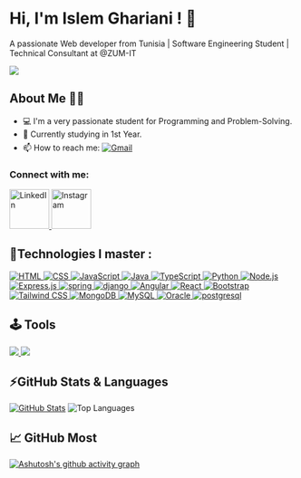 # Hi, I'm Islem Ghariani ! 👋
A passionate Web developer from Tunisia | Software Engineering Student | Technical Consultant at @ZUM-IT

![](https://komarev.com/ghpvc/?username=ghirr&color=dc143c)
## About Me 🙋‍♂️
- 💻 I'm a very passionate student for Programming and Problem-Solving.
- 🔭 Currently studying in 1st Year.
- 📫 How to reach me: <a href="mailto:islemghariani.dev@gmail.com"><img style="padding-top: 7px;" src="https://img.shields.io/badge/Gmail-D14836?style=for-the-badge&logo=gmail&logoColor=white" alt="Gmail"></a>


### Connect with me:
<div style="display: inline-block; margin-right: 10px;">
  <a href="https://www.linkedin.com/in/islem-ghariani-36054b295/">
    <img style="width:70px;height:70px;" src="https://github.com/gauravghongde/social-icons/blob/master/PNG/Color/LinkedIN.png?raw=true" alt="LinkedIn">
  </a>
  <a href="https://www.instagram.com/islemghariani/">
    <img style="width:70px;height:70px;" src="https://cdn-icons-png.flaticon.com/128/2504/2504918.png?uid=R33087487&ga=GA1.1.140665445.1701948779&semt=ais" alt="Instagram">
  </a>
</div>



## 🚀Technologies I master :

<p dir="auto">
    <a href="https://developer.mozilla.org/en-US/docs/Web/HTML" target="_blank" rel="noopener noreferrer nofollow">
      <img src="https://img.shields.io/badge/HTML5-E34F26?style=for-the-badge&logo=html5&logoColor=white" alt="HTML">
    </a>
    <a href="https://developer.mozilla.org/en-US/docs/Web/CSS" target="_blank" rel="noopener noreferrer nofollow">
      <img src="https://img.shields.io/badge/CSS3-1572B6?style=for-the-badge&logo=css3&logoColor=white" alt="CSS">
    </a>
    <a href="https://developer.mozilla.org/en-US/docs/Web/JavaScript" target="_blank" rel="noopener noreferrer nofollow">
      <img src="https://img.shields.io/badge/JavaScript-F7DF1E?style=for-the-badge&logo=javascript&logoColor=black" alt="JavaScript">
    </a>
  <a href="https://www.java.com/" target="_blank" rel="noopener noreferrer nofollow">
    <img src="https://img.shields.io/badge/java-%23ED8B00.svg?style=for-the-badge&logo=openjdk&logoColor=white" alt="Java">
  </a>
  <a href="https://www.typescriptlang.org/" target="_blank" rel="noopener noreferrer nofollow">
    <img src="https://img.shields.io/badge/typescript-%23007ACC.svg?style=for-the-badge&logo=typescript&logoColor=white" alt="TypeScript">
  </a>
   <a href="https://www.python.org/doc/" target="_blank" rel="noopener noreferrer nofollow">
    <img src="https://img.shields.io/badge/Python-3776AB?style=for-the-badge&logo=python&logoColor=white" alt="Python">
  </a>
  <a href="https://nodejs.org/" target="_blank" rel="noopener noreferrer nofollow">
    <img src="https://img.shields.io/badge/node.js-6DA55F?style=for-the-badge&logo=node.js&logoColor=white" alt="Node.js">
  </a>
  <a href="https://expressjs.com/" target="_blank" rel="noopener noreferrer nofollow">
    <img src="https://img.shields.io/badge/Express%20js-000000?style=for-the-badge&logo=express&logoColor=white" alt="Express.js">
  </a>
  <a href="https://spring.io/projects/spring-boot/" target="_blank" rel="noopener noreferrer nofollow">
    <img src="https://img.shields.io/badge/Spring-6DB33F?style=for-the-badge&logo=spring&logoColor=white" alt="spring">
  </a>
   <a href="https://www.djangoproject.com/" target="_blank" rel="noopener noreferrer nofollow">
    <img src="https://img.shields.io/badge/Django-092E20?style=for-the-badge&logo=django&logoColor=white" alt="django">
  </a>
  <a href="https://angular.io/" target="_blank" rel="noopener noreferrer nofollow">
    <img src="https://img.shields.io/badge/Angular-DD0031?style=for-the-badge&logo=angular&logoColor=white" alt="Angular">
  </a>
  <a href="https://reactjs.org/" target="_blank" rel="noopener noreferrer nofollow">
    <img src="https://img.shields.io/badge/React-20232A?style=for-the-badge&logo=react&logoColor=61DAFB" alt="React">
  </a>
  <a href="https://getbootstrap.com/" target="_blank" rel="noopener noreferrer nofollow">
    <img src="https://img.shields.io/badge/bootstrap-%238511FA.svg?style=for-the-badge&logo=bootstrap&logoColor=white" alt="Bootstrap">
  </a>
  <a href="https://tailwindcss.com/" target="_blank" rel="noopener noreferrer nofollow">
    <img src="https://img.shields.io/badge/tailwindcss-%2338B2AC.svg?style=for-the-badge&logo=tailwind-css&logoColor=white" alt="Tailwind CSS">
  </a>
  <a href="https://www.mongodb.com/" target="_blank" rel="noopener noreferrer nofollow">
    <img src="https://img.shields.io/badge/MongoDB-%234ea94b.svg?style=for-the-badge&logo=mongodb&logoColor=white" alt="MongoDB">
  </a>
  <a href="https://www.mysql.com/" target="_blank" rel="noopener noreferrer nofollow">
    <img src="https://img.shields.io/badge/MySQL-005C84?style=for-the-badge&logo=mysql&logoColor=white" alt="MySQL">
  </a>
  <a href="https://www.oracle.com/database/" target="_blank" rel="noopener noreferrer nofollow">
    <img src="https://img.shields.io/badge/Oracle-F80000?style=for-the-badge&logo=Oracle&logoColor=white" alt="Oracle">
  </a>
   <a href="https://www.postgresql.org/" target="_blank" rel="noopener noreferrer nofollow">
    <img src="https://img.shields.io/badge/PostgreSQL-316192?style=for-the-badge&logo=postgresql&logoColor=white" alt="postgresql">
  </a>
</p>


## 🕹️ Tools 
<p>
  <a href="https://git-scm.com/">
    <img src="https://img.shields.io/badge/git-%23F05033.svg?style=for-the-badge&logo=git&logoColor=white" >
  </a>
      <a href="https://www.postman.com/">
    <img src="https://img.shields.io/badge/Postman-FF6C37?style=for-the-badge&logo=Postman&logoColor=white">
  </a>
</p>


## ⚡GitHub Stats & Languages 
[![GitHub Stats](https://github-readme-stats.vercel.app/api?username=ghirr&show_icons=true&theme=radical)](https://github.com/ghirr)
![Top Languages](https://github-readme-stats.vercel.app/api/top-langs/?username=ghirr&layout=compact&theme=radical&hide=css,html,scss,jupyter%20notebook,less,twig,assembly)

## 📈 GitHub Most
[![Ashutosh's github activity graph](https://github-readme-activity-graph.vercel.app/graph?username=ghirr&theme=dracula)](https://github.com/ashutosh00710/github-readme-activity-graph)
